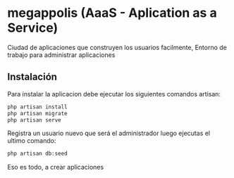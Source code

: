 # megappolis (AaaS - Aplication as a Service)
Ciudad de aplicaciones que construyen los usuarios facilmente, 
Entorno de trabajo para administrar aplicaciones

## Instalación

Para instalar la aplicacion debe ejecutar los siguientes comandos artisan:

```php
php artisan install
php artisan migrate
php artisan serve
```

Registra un usuario nuevo que será el administrador
luego ejecutas el ultimo comando:

```php
php artisan db:seed
```

Eso es todo, a crear aplicaciones
